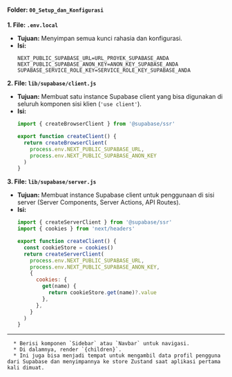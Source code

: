 #### **Folder: `00_Setup_dan_Konfigurasi`**

**1. File: `.env.local`**

  * **Tujuan:** Menyimpan semua kunci rahasia dan konfigurasi.
  * **Isi:**
    ```
    NEXT_PUBLIC_SUPABASE_URL=URL_PROYEK_SUPABASE_ANDA
    NEXT_PUBLIC_SUPABASE_ANON_KEY=ANON_KEY_SUPABASE_ANDA
    SUPABASE_SERVICE_ROLE_KEY=SERVICE_ROLE_KEY_SUPABASE_ANDA
    ```

**2. File: `lib/supabase/client.js`**

  * **Tujuan:** Membuat satu instance Supabase client yang bisa digunakan di seluruh komponen sisi klien (`'use client'`).
  * **Isi:**
    ```javascript
    import { createBrowserClient } from '@supabase/ssr'

    export function createClient() {
      return createBrowserClient(
        process.env.NEXT_PUBLIC_SUPABASE_URL,
        process.env.NEXT_PUBLIC_SUPABASE_ANON_KEY
      )
    }
    ```

**3. File: `lib/supabase/server.js`**

  * **Tujuan:** Membuat instance Supabase client untuk penggunaan di sisi server (Server Components, Server Actions, API Routes).
  * **Isi:**
    ```javascript
    import { createServerClient } from '@supabase/ssr'
    import { cookies } from 'next/headers'

    export function createClient() {
      const cookieStore = cookies()
      return createServerClient(
        process.env.NEXT_PUBLIC_SUPABASE_URL,
        process.env.NEXT_PUBLIC_SUPABASE_ANON_KEY,
        {
          cookies: {
            get(name) {
              return cookieStore.get(name)?.value
            },
          },
        }
      )
    }
    ```

-----

      * Berisi komponen `Sidebar` atau `Navbar` untuk navigasi.
      * Di dalamnya, render `{children}`.
      * Ini juga bisa menjadi tempat untuk mengambil data profil pengguna dari Supabase dan menyimpannya ke store Zustand saat aplikasi pertama kali dimuat.